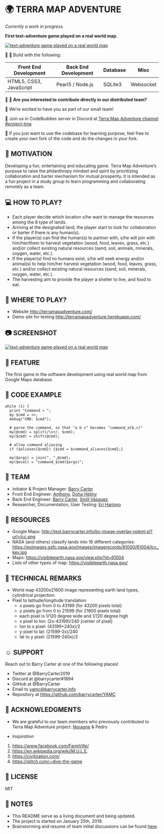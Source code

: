 # :earth_africa: TERRA MAP ADVENTURE

*Currently a work in progress.*

**First text-adventure game played on a real world map.**


[![text-adventure game played on a real world map](https://i.imgflip.com/2x1nda.gif)]()



:wrench: :hammer: Build with the following:

Front End Development | Back End Development | Database | Misc
------------ | ------------- | ------------- | -------------
HTML5, CSS3, JavaScript | Pearl5 / Node.js | SQLite3 | Websocket


:couple: :couple: **Are you interested to contribute directly in our distributed team?**

:tada: We’re excited to have you as part of our small team! 

:running: Join us in CodeBuddies server in Discord at [Terra Map Adventure channel #project-tma](https://discord.gg/R4vBfV8) 


:fork_and_knife: If you just want to use the codebase for learning purpose, feel free to create your own fork of the code and do the changes in your fork.



## :muscle: MOTIVATION
Developing a fun, entertaining and educating game. Terra Map Adventure’s purpose to raise the philanthropy mindset and spirit by prioritizing collaboration and barter mechanism for mutual prosperity. It is intended as a fun project in a study group to learn programming and collaborating remotely as a team.



## :computer: HOW TO PLAY?
* Each player decide which location s/he want to manage the resources among the 8 type of lands.
* Arriving at the designated land, the player start to look for collaboration or barter if there is any human(s).
* If the player(s) can find the human(s) to partner with, s/he will join with him/her/them to harvest vegetation (wood, food, leaves, grass, etc.) and/or collect existing natural resources (sand, soil, animals, minerals, oxygen, water, etc.).
* If the player(s) find no humans exist, s/he will seek energy and/or animal(s) to help him/her harvest vegetation (wood, food, leaves, grass, etc.) and/or collect existing natural resources (sand, soil, minerals, oxygen, water, etc.).
* The harvesting aim to provide the player a shelter to live, and food to eat.

 
 
## :sunrise_over_mountains: WHERE TO PLAY?
* Website http://terramapadventure.com/
* Demo site for testing http://terramapadventure.herokuapp.com/



## :camera: SCREENSHOT
[![text-adventure game played on a real world map](https://i.postimg.cc/023yDrFT/screencapture-terramaptools-6-barrycarter1-repl-co-2019-03-26-02.png)](https://postimg.cc/nC4xtVH2)



## :mag_right: FEATURE
The first game in the software development using real world map from Google Maps database.



## :floppy_disk: CODE EXAMPLE

```
while (1) {
  print "Command > ";
  my $cmd = <>;
  debug("CMD: $cmd");

  # parse the command, so that "a b c" becomes "command_a(b,c)"
  my(@cmd) = split(/\s+/, $cmd);
  my($cmd) = shift(@cmd);

  # allow command aliasing
  if ($aliases{$cmd}) {$cmd = $command_aliases{$cmd};}

  my($args) = join(", ",@cmd);
  my($eval) = "command_$cmd($args)";
```



## :busts_in_silhouette: TEAM
* Initiator & Project Manager: [Barry Carter](https://github.com/barrycarter)
* Front End Engineer: [Anthony](https://github.com/47analogy), [Doha Helmy](https://github.com/dohahelmy)
* Back End Engineer: [Barry Carter](https://github.com/barrycarter), [Smill Vásquez](https://github.com/svasquez)
* Researcher, Documentation, User Testing: [Eri Hariono](https://github.com/hanacaraka)



## :bookmark_tabs: RESOURCES
* Google Maps: http://test.barrycarter.info/bc-image-overlay-nokml.pl?url=lcc.png
* NASA (and others) classify lands into 16 different categories: https://eoimages.gsfc.nasa.gov/images/imagerecords/61000/61004/lcc_key.jpg 
* Maps: https://visibleearth.nasa.gov/view.php?id=61004 
* Lists of other types of map: https://visibleearth.nasa.gov/ 



## :bookmark: TECHNICAL REMARKS
* World map 43200x21600 image representing earth land types, cylindrical projection.
* Pixel to latitude/longitude translation:
  - x pixels go from 0 to 43199 (for 43200 pixels total)
  - y pixels go from 0 to 21599 (for 21600 pixels total)
  - each pixel is 1/120 degree wide and 1/120 degree high
  - x pixel to lon: (2x-43199)/240 [center of pixel]
  - lon to x pixel: (43199+240x)/2
  - y pixel to lat: (21599-2x)/240
  - lat to y pixel: (21599-240x)/2



## :relaxed: SUPPORT
Reach out to Barry Carter at one of the following places!
* Twitter at @BarryCarter2019
* Discord at @barrycarter#1894
* GitHub at @BarryCarter 
* Email to yamc@barrycarter.info
* Repository at https://github.com/barrycarter/YAMC



## :gift_heart: ACKNOWLEDGMENTS
* We are grateful to our team members who previously contributed to Terra Map Adventure project: [Noragne](https://github.com/noragne) & Pedro

* *Inspiration*
1. https://www.facebook.com/FarmVille/
1. https://en.wikipedia.org/wiki/M.U.L.E.
1. https://civilization.com/
1. https://glitch.com/~dive-the-game


## :minidisc: LICENSE
MIT


## :pushpin: NOTES
* This README serve as a living document and being updated.
* The project is started on January 25th, 2019.
* Brainstorming and resume of team initial discussions can be found [here](https://github.com/barrycarter/YAMC/blob/master/BRAINSTORMING.notes).



